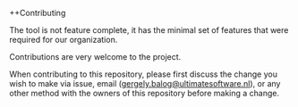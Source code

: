 ++Contributing

The tool is not feature complete, it has the minimal set of features that were required for our organization. 

Contributions are very welcome to the project. 

When contributing to this repository, please first discuss the change you wish to make via issue, email (gergely.balog@ultimatesoftware.nl), or any other method with the owners of this repository before making a change.
